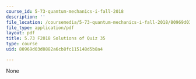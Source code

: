 ```yaml
---
course_id: 5-73-quantum-mechanics-i-fall-2018
description: ''
file_location: /coursemedia/5-73-quantum-mechanics-i-fall-2018/80969d03d0882a6cb8fc115148d5b8a4_MIT5_73F18_quiz35_soln.pdf
file_type: application/pdf
layout: pdf
title: 5.73 F2018 Solutions of Quiz 35
type: course
uid: 80969d03d0882a6cb8fc115148d5b8a4

---
```

None